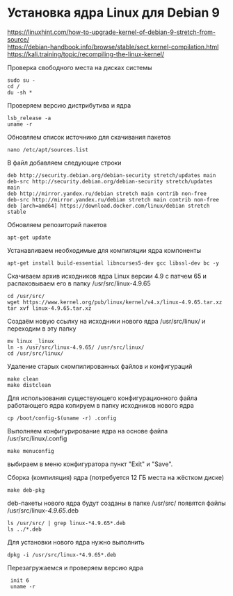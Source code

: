 # Установка ядра Linux для Debian 9

https://linuxhint.com/how-to-upgrade-kernel-of-debian-9-stretch-from-source/  
https://debian-handbook.info/browse/stable/sect.kernel-compilation.html  
https://kali.training/topic/recompiling-the-linux-kernel/

Проверка свободного места на дисках системы
    
    sudo su -
    cd /
    du -sh *
    
Проверяем версию дистрибутива и ядра

    lsb_release -a
    uname -r

Обновляем список источнико для скачивания пакетов

    nano /etc/apt/sources.list

В файл добавляем следующие строки

    deb http://security.debian.org/debian-security stretch/updates main
    deb-src http://security.debian.org/debian-security stretch/updates main
    deb http://mirror.yandex.ru/debian stretch main contrib non-free
    deb-src http://mirror.yandex.ru/debian stretch main contrib non-free
    deb [arch=amd64] https://download.docker.com/linux/debian stretch stable

Обновляем репозиторий пакетов

    apt-get update

Устанавливаем необходимые для компиляции ядра компоненты
    
    apt-get install build-essential libncurses5-dev gcc libssl-dev bc -y

Скачиваем архив исходников ядра Linux версии 4.9 с патчем 65 и распаковываем его в папку /usr/src/linux-4.9.65

    cd /usr/src/
    wget https://www.kernel.org/pub/linux/kernel/v4.x/linux-4.9.65.tar.xz
    tar xvf linux-4.9.65.tar.xz

Создаём новую ссылку на исходники нового ядра /usr/src/linux/ и переходим в эту папку
    
    mv linux _linux
    ln -s /usr/src/linux-4.9.65/ /usr/src/linux/
    cd /usr/src/linux/

Удаление старых скомпилированных файлов и конфигураций

    make clean
    make distclean

Для использования существующего конфигурационного файла работающего ядра копируем в папку исходников нового ядра 

    cp /boot/config-$(uname -r) .config
    
Выполняем конфигурирование ядра на основе файла /usr/src/linux/.config

    make menuconfig

выбираем в меню конфигуратора пункт "Exit" и "Save".

Сборка (компиляция) ядра (потребуется 12 ГБ места на жёстком диске)
    
    make deb-pkg
    
deb-пакеты нового ядра будут созданы в папке /usr/src/ появятся файлы /usr/src/linux-*4.9.65*.deb
    
    ls /usr/src/ | grep linux-*4.9.65*.deb
    ls ../*.deb

Для установки нового ядра нужно выполнить

    dpkg -i /usr/src/linux-*4.9.65*.deb

Перезагружаемся и проверяем версию ядра

     init 6
     uname -r
     

    
